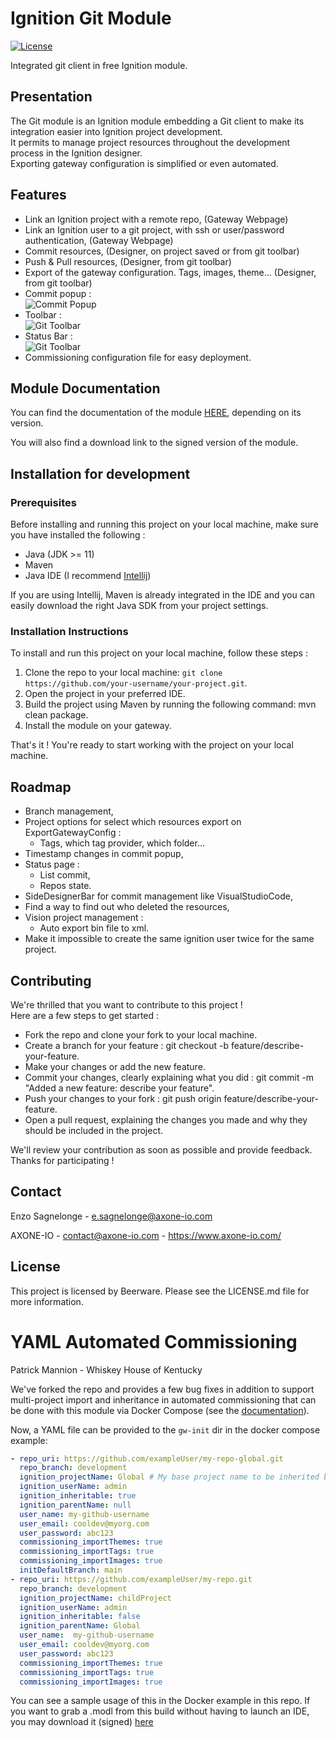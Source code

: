 # Ignition Git Module 

[![License](https://img.shields.io/badge/license-Beerware-green.svg)](LICENSE.md)

Integrated git client in free Ignition module.

## Presentation

The Git module is an Ignition module embedding a Git client to make its integration easier into Ignition project development.<br/>
It permits to manage project resources throughout the development process in the Ignition designer. <br/>
Exporting gateway configuration is simplified or even automated.

## Features

- Link an Ignition project with a remote repo, (Gateway Webpage)
- Link an Ignition user to a git project, with ssh or user/password authentication, (Gateway Webpage)
- Commit resources, (Designer, on project saved or from git toolbar)
- Push & Pull resources, (Designer, from git toolbar)
- Export of the gateway configuration. Tags, images, theme... (Designer, from git toolbar)
- Commit popup :<br/>
![Commit Popup](./img/CommitPopup.png)
- Toolbar :<br/>
![Git Toolbar](./img/GitToolbar.png)
- Status Bar :<br/>
![Git Toolbar](./img/GitStatusBar.png)
- Commissioning configuration file for easy deployment.<br/>

## Module Documentation
You can find the documentation of the module [HERE](https://www.axone-io.com/Files/Modules/GIT/1.0.2/doc/index.html), depending on its version.

You will also find a download link to the signed version of the module.

## Installation for development
### Prerequisites

Before installing and running this project on your local machine, make sure you have installed the following :

- Java (JDK >= 11)
- Maven
- Java IDE (I recommend [Intellij](https://www.jetbrains.com/idea/download/))

If you are using Intellij, Maven is already integrated in the IDE and you can easily download the right Java SDK from your project settings.

### Installation Instructions

To install and run this project on your local machine, follow these steps :

1. Clone the repo to your local machine: `git clone https://github.com/your-username/your-project.git`.
2. Open the project in your preferred IDE.
3. Build the project using Maven by running the following command: mvn clean package.
4. Install the module on your gateway.

That's it ! You're ready to start working with the project on your local machine.

## Roadmap

- Branch management,
- Project options for select which resources export on ExportGatewayConfig :
  - Tags, which tag provider, which folder…
- Timestamp changes in commit popup,
- Status page :
  - List commit,
  - Repos state.
- SideDesignerBar for commit management like VisualStudioCode,
- Find a way to find out who deleted the resources,
- Vision project management :
  - Auto export bin file to xml.
- Make it impossible to create the same ignition user twice for the same project.

## Contributing

We're thrilled that you want to contribute to this project !<br/>
Here are a few steps to get started :
- Fork the repo and clone your fork to your local machine.
- Create a branch for your feature : git checkout -b feature/describe-your-feature.
- Make your changes or add the new feature.
- Commit your changes, clearly explaining what you did : git commit -m "Added a new feature: describe your feature".
- Push your changes to your fork : git push origin feature/describe-your-feature.
- Open a pull request, explaining the changes you made and why they should be included in the project.

We'll review your contribution as soon as possible and provide feedback.<br/>
Thanks for participating !

## Contact

Enzo Sagnelonge - e.sagnelonge@axone-io.com

AXONE-IO - contact@axone-io.com - https://www.axone-io.com/

## License

This project is licensed by Beerware. Please see the LICENSE.md file for more information.

# YAML Automated Commissioning
Patrick Mannion - Whiskey House of Kentucky

We've forked the repo and provides a few bug fixes in addition to support multi-project import and inheritance in
automated commissioning that can be done with this module via Docker Compose (see the [documentation](https://www.axone-io.com/Files/Modules/GIT/1.0.2/doc/index.html)). 

Now, a YAML file can be provided to the `gw-init` dir in the docker compose example:
```yaml
- repo_uri: https://github.com/exampleUser/my-repo-global.git
  repo_branch: development
  ignition_projectName: Global # My base project name to be inherited by child project
  ignition_userName: admin
  ignition_inheritable: true
  ignition_parentName: null
  user_name: my-github-username
  user_email: cooldev@myorg.com
  user_password: abc123
  commissioning_importThemes: true
  commissioning_importTags: true
  commissioning_importImages: true
  initDefaultBranch: main
- repo_uri: https://github.com/exampleUser/my-repo.git
  repo_branch: development
  ignition_projectName: childProject
  ignition_userName: admin
  ignition_inheritable: false
  ignition_parentName: Global
  user_name:  my-github-username
  user_email: cooldev@myorg.com
  user_password: abc123
  commissioning_importThemes: true
  commissioning_importTags: true
  commissioning_importImages: true
```
You can see a sample usage of this in the Docker example in this repo. If you want to grab a .modl from this build
without having to launch an IDE, you may download it (signed) [here](https://whkdev01storage.blob.core.windows.net/plugpackages/Git-signed.modl)